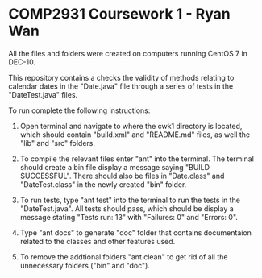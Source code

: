 # COMP2931 Coursework 1 - Ryan Wan

All the files and folders were created on computers running CentOS 7 in DEC-10.

This repository contains a checks the validity of methods relating to calendar dates in the "Date.java" file through a series of tests in the "DateTest.java" files.

To run complete the following instructions:

1) Open terminal and navigate to where the cwk1 directory is located, which should contain "build.xml" and "README.md" files, as well the "lib" and "src" folders.

2) To compile the relevant files enter "ant" into the terminal. The terminal should create a bin file display a message saying "BUILD SUCCESSFUL". There should also be files in "Date.class" and "DateTest.class" in the newly created "bin" folder.

3) To run tests, type "ant test" into the terminal to run the tests in the "DateTest.java". All tests should pass, which should be display a message stating "Tests run: 13" with "Failures: 0" and "Errors: 0".

4) Type "ant docs" to generate "doc" folder that contains documentaion related to the classes and other features used.

5) To remove the addtional folders "ant clean" to get rid of all the unnecessary folders ("bin" and "doc").
